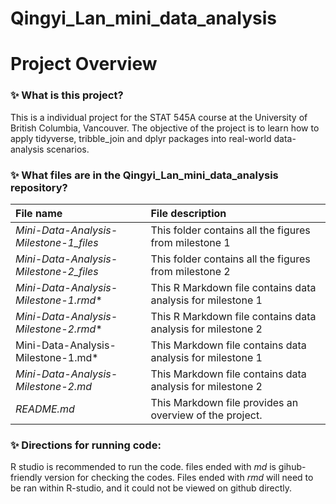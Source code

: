 # Qingyi_Lan_mini_data_analysis
# Project Overview  

### :sparkles: What is this project?  

This is a individual project for the STAT 545A course at the University of British Columbia, Vancouver. The objective of the project is to learn how to apply tidyverse, tribble_join and dplyr packages into real-world data-analysis scenarios. 

### :sparkles: What files are in the Qingyi_Lan_mini_data_analysis repository?  

|File name|File description|
|:---|:---|
|*Mini-Data-Analysis-Milestone-1_files*| This folder contains all the figures from milestone 1
|*Mini-Data-Analysis-Milestone-2_files*| This folder contains all the figures from milestone 2
|*Mini-Data-Analysis-Milestone-1.rmd**|This R Markdown file contains data analysis for milestone 1|
|*Mini-Data-Analysis-Milestone-2.rmd**|This R Markdown file contains data analysis for milestone 2|
|Mini-Data-Analysis-Milestone-1.md*|This Markdown file contains data analysis for milestone 1|
|*Mini-Data-Analysis-Milestone-2.md*|This Markdown file contains data analysis for milestone 2|
|*README.md*|This Markdown file provides an overview of the project.|



### :sparkles: Directions for running code:  

R studio is recommended to run the code. files ended with *md*  is gihub-friendly version for checking the codes. Files ended with *rmd* will need to be ran within R-studio, and it could not be viewed on github directly. 


